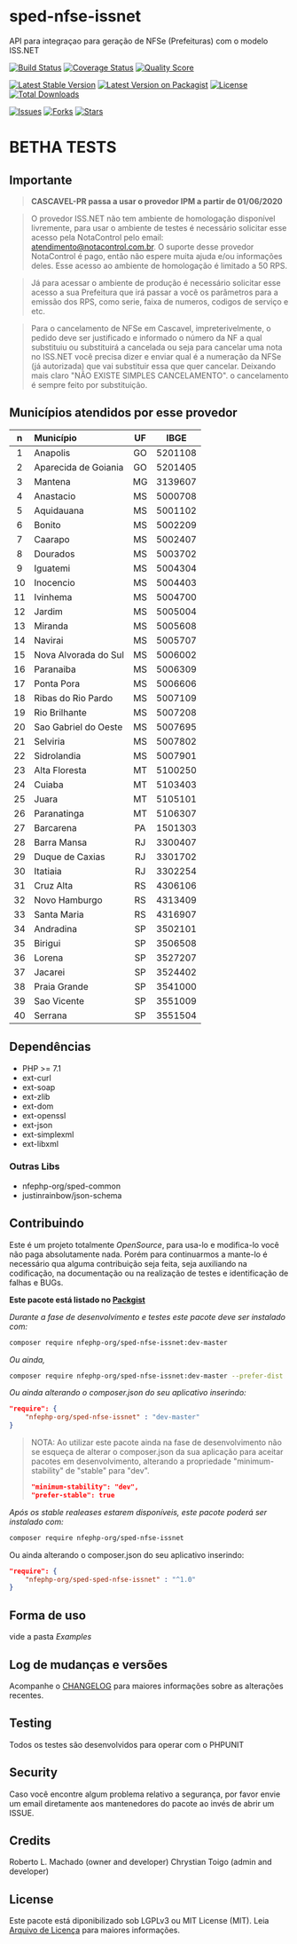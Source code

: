 # sped-nfse-issnet

API para integraçao para geração de NFSe (Prefeituras) com o modelo ISS.NET

[![Build Status][ico-travis]][link-travis]
[![Coverage Status][ico-scrutinizer]][link-scrutinizer]
[![Quality Score][ico-code-quality]][link-code-quality]

[![Latest Stable Version][ico-stable]][link-packagist]
[![Latest Version on Packagist][ico-version]][link-packagist]
[![License][ico-license]][link-packagist]
[![Total Downloads][ico-downloads]][link-downloads]

[![Issues][ico-issues]][link-issues]
[![Forks][ico-forks]][link-forks]
[![Stars][ico-stars]][link-stars]


# BETHA TESTS

## Importante

> **CASCAVEL-PR passa a usar o provedor IPM a partir de 01/06/2020**

> O provedor ISS.NET não tem ambiente de homologação disponível livremente, para usar o ambiente de testes é necessário solicitar esse acesso pela NotaControl pelo email: atendimento@notacontrol.com.br. O suporte desse provedor NotaControl é pago, então não espere muita ajuda e/ou informações deles.
> Esse acesso ao ambiente de homologação é limitado a 50 RPS.

> Já para acessar o ambiente de produção é necessário solicitar esse acesso a sua Prefeitura que irá passar a você os parâmetros para a emissão dos RPS, como serie, faixa de numeros, codigos de serviço e etc.

> Para o cancelamento de NFSe em Cascavel, impreterivelmente, o pedido deve ser justificado e informado o número da NF a qual substituiu ou substituirá a cancelada ou seja para cancelar uma nota no ISS.NET você precisa dizer e enviar qual é a numeração da NFSe (já autorizada) que vai substituir essa que quer cancelar. Deixando mais claro "NÃO EXISTE SIMPLES CANCELAMENTO". o cancelamento é sempre feito por substituição.


## Municípios atendidos por esse provedor

|n|Município|UF|IBGE|
|:---:|:---|:---:|:---:|
|1|Anapolis|GO|5201108|
|2|Aparecida de Goiania|GO|5201405|
|3|Mantena|MG|3139607|
|4|Anastacio|MS|5000708|
|5|Aquidauana|MS|5001102|
|6|Bonito|MS|5002209|
|7|Caarapo|MS|5002407|
|8|Dourados|MS|5003702|
|9|Iguatemi|MS|5004304|
|10|Inocencio|MS|5004403|
|11|Ivinhema|MS|5004700|
|12|Jardim|MS|5005004|
|13|Miranda|MS|5005608|
|14|Navirai|MS|5005707|
|15|Nova Alvorada do Sul|MS|5006002|
|16|Paranaiba|MS|5006309|
|17|Ponta Pora|MS|5006606|
|18|Ribas do Rio Pardo|MS|5007109|
|19|Rio Brilhante|MS|5007208|
|20|Sao Gabriel do Oeste|MS|5007695|
|21|Selviria|MS|5007802|
|22|Sidrolandia|MS|5007901|
|23|Alta Floresta|MT|5100250|
|24|Cuiaba|MT|5103403|
|25|Juara|MT|5105101|
|26|Paranatinga|MT|5106307|
|27|Barcarena|PA|1501303|
|28|Barra Mansa|RJ|3300407|
|29|Duque de Caxias|RJ|3301702|
|30|Itatiaia|RJ|3302254|
|31|Cruz Alta|RS|4306106|
|32|Novo Hamburgo|RS|4313409|
|33|Santa Maria|RS|4316907|
|34|Andradina|SP|3502101|
|35|Birigui|SP|3506508|
|36|Lorena|SP|3527207|
|37|Jacarei|SP|3524402|
|38|Praia Grande|SP|3541000|
|39|Sao Vicente|SP|3551009|
|40|Serrana|SP|3551504|


## Dependências

- PHP >= 7.1
- ext-curl
- ext-soap
- ext-zlib
- ext-dom
- ext-openssl
- ext-json
- ext-simplexml
- ext-libxml

### Outras Libs

- nfephp-org/sped-common
- justinrainbow/json-schema


## Contribuindo
Este é um projeto totalmente *OpenSource*, para usa-lo e modifica-lo você não paga absolutamente nada. Porém para continuarmos a mante-lo é necessário qua alguma contribuição seja feita, seja auxiliando na codificação, na documentação ou na realização de testes e identificação de falhas e BUGs.

**Este pacote está listado no [Packgist](https://packagist.org/)**

*Durante a fase de desenvolvimento e testes este pacote deve ser instalado com:*
```bash
composer require nfephp-org/sped-nfse-issnet:dev-master
```

*Ou ainda,*
```bash
composer require nfephp-org/sped-nfse-issnet:dev-master --prefer-dist
```

*Ou ainda alterando o composer.json do seu aplicativo inserindo:*
```json
"require": {
    "nfephp-org/sped-nfse-issnet" : "dev-master"
}
```

> NOTA: Ao utilizar este pacote ainda na fase de desenvolvimento não se esqueça de alterar o composer.json da sua aplicação para aceitar pacotes em desenvolvimento, alterando a propriedade "minimum-stability" de "stable" para "dev".
> ```json
> "minimum-stability": "dev",
> "prefer-stable": true
> ```

*Após os stable realeases estarem disponíveis, este pacote poderá ser instalado com:*
```bash
composer require nfephp-org/sped-nfse-issnet
```
Ou ainda alterando o composer.json do seu aplicativo inserindo:
```json
"require": {
    "nfephp-org/sped-sped-nfse-issnet" : "^1.0"
}
```

## Forma de uso
vide a pasta *Examples*

## Log de mudanças e versões
Acompanhe o [CHANGELOG](CHANGELOG.md) para maiores informações sobre as alterações recentes.

## Testing

Todos os testes são desenvolvidos para operar com o PHPUNIT

## Security

Caso você encontre algum problema relativo a segurança, por favor envie um email diretamente aos mantenedores do pacote ao invés de abrir um ISSUE.

## Credits

Roberto L. Machado (owner and developer)
Chrystian Toigo (admin and developer)

## License

Este pacote está diponibilizado sob LGPLv3 ou MIT License (MIT). Leia  [Arquivo de Licença](LICENSE.md) para maiores informações.

[ico-stable]: https://poser.pugx.org/nfephp-org/sped-nfse-issnet/version
[ico-stars]: https://img.shields.io/github/stars/nfephp-org/sped-nfse-issnet.svg?style=flat-square
[ico-forks]: https://img.shields.io/github/forks/nfephp-org/sped-nfse-issnet.svg?style=flat-square
[ico-issues]: https://img.shields.io/github/issues/nfephp-org/sped-nfse-issnet.svg?style=flat-square
[ico-travis]: https://img.shields.io/travis/nfephp-org/sped-nfse-issnet/master.svg?style=flat-square
[ico-scrutinizer]: https://img.shields.io/scrutinizer/coverage/g/nfephp-org/sped-nfse-issnet.svg?style=flat-square
[ico-code-quality]: https://img.shields.io/scrutinizer/g/nfephp-org/sped-nfse-issnet.svg?style=flat-square
[ico-downloads]: https://img.shields.io/packagist/dt/nfephp-org/sped-nfse-issnet.svg?style=flat-square
[ico-version]: https://img.shields.io/packagist/v/nfephp-org/sped-nfse-issnet.svg?style=flat-square
[ico-license]: https://poser.pugx.org/nfephp-org/nfephp/license.svg?style=flat-square
[ico-gitter]: https://img.shields.io/badge/GITTER-4%20users%20online-green.svg?style=flat-square


[link-packagist]: https://packagist.org/packages/nfephp-org/sped-nfse-issnet
[link-travis]: https://travis-ci.org/nfephp-org/sped-nfse-issnet
[link-scrutinizer]: https://scrutinizer-ci.com/g/nfephp-org/sped-nfse-issnet/code-structure
[link-code-quality]: https://scrutinizer-ci.com/g/nfephp-org/sped-nfse-issnet
[link-downloads]: https://packagist.org/packages/nfephp-org/sped-nfse-issnet
[link-author]: https://github.com/nfephp-org
[link-issues]: https://github.com/nfephp-org/sped-nfse-issnet/issues
[link-forks]: https://github.com/nfephp-org/sped-nfse-issnet/network
[link-stars]: https://github.com/nfephp-org/sped-nfse-issnet/stargazers
[link-gitter]: https://gitter.im/nfephp-org/sped-nfse-issnet?utm_source=badge&utm_medium=badge&utm_campaign=pr-badge&utm_content=badge

